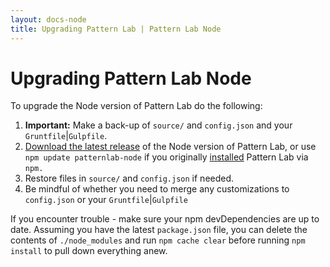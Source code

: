 ```yaml
---
layout: docs-node
title: Upgrading Pattern Lab | Pattern Lab Node
---
```


# Upgrading Pattern Lab Node

To upgrade the Node version of Pattern Lab do the following:

1. **Important:** Make a back-up of `source/` and `config.json` and your `Gruntfile`|`Gulpfile`. 
2. [Download the latest release](https://github.com/pattern-lab/patternlab-node/releases) of the Node version of Pattern Lab, or use `npm update patternlab-node` if you originally [installed](/docs/node/installation.html) Pattern Lab via `npm.`
3. Restore files in `source/` and `config.json` if needed.
4. Be mindful of whether you need to merge any customizations to `config.json` or your `Gruntfile`|`Gulpfile` 

If you encounter trouble - make sure your npm devDependencies are up to date. Assuming you have the latest `package.json` file, you can delete the contents of `./node_modules` and run `npm cache clear` before running `npm install` to pull down everything anew.
